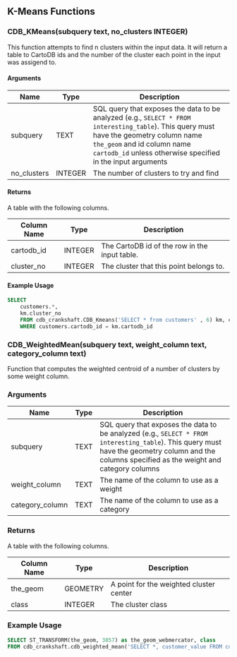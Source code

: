 ## K-Means Functions

### CDB_KMeans(subquery text, no_clusters INTEGER)

This function attempts to find n clusters within the input data. It will return a table to CartoDB ids and 
the number of the cluster each point in the input was assigend to.


#### Arguments

| Name | Type | Description |
|------|------|-------------|
| subquery | TEXT | SQL query that exposes the data to be analyzed (e.g., `SELECT * FROM interesting_table`). This query must have the geometry column name `the_geom` and id column name `cartodb_id` unless otherwise specified in the input arguments |
| no\_clusters | INTEGER | The number of clusters to try and find |

#### Returns

A table with the following columns.

| Column Name | Type | Description |
|-------------|------|-------------|
| cartodb\_id | INTEGER | The CartoDB id of the row in the input table.|
| cluster\_no | INTEGER | The cluster that this point belongs to. |


#### Example Usage

```sql
SELECT 
    customers.*, 
    km.cluster_no 
    FROM cdb_crankshaft.CDB_Kmeans('SELECT * from customers' , 6) km, customers_3
    WHERE customers.cartodb_id = km.cartodb_id
```

### CDB_WeightedMean(subquery text, weight_column text, category_column text)

Function that computes the weighted centroid of a number of clusters by some weight column.

### Arguments 

| Name | Type | Description |
|------|------|-------------|
| subquery | TEXT | SQL query that exposes the data to be analyzed (e.g., `SELECT * FROM interesting_table`). This query must have the geometry column and the columns specified as the weight and category columns|
| weight\_column | TEXT | The name of the column to use as a weight |
| category\_column | TEXT | The name of the column to use as a category |

### Returns 

A table with the following columns.

| Column Name | Type | Description |
|-------------|------|-------------|
| the\_geom | GEOMETRY | A point for the weighted cluster center |
| class | INTEGER | The cluster class | 

### Example Usage 

```sql 
SELECT ST_TRANSFORM(the_geom, 3857) as the_geom_webmercator, class 
FROM cdb_crankshaft.cdb_weighted_mean('SELECT *, customer_value FROM customers','customer_value','cluster_no')
```
